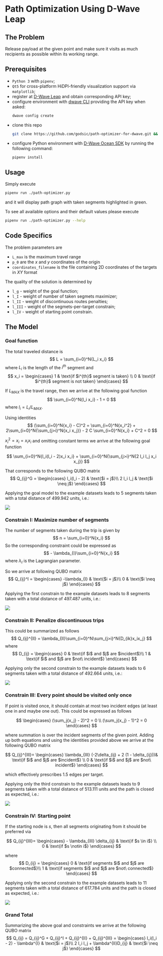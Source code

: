 # Path Optimization Using D-Wave Leap

## The Problem
Release payload at the given point and make sure it visits as much recipients as possible within its working range.

## Prerequisites
- `Python 3` with `pipenv`;
- `Qt5` for cross-platform HiDPI-friendly visualization support via `matplotlib`;
- register at [D-Wave Leap](https://cloud.dwavesys.com/leap/) and obtain corresponding API key;
- configure environment with [dwave CLI](https://docs.ocean.dwavesys.com/en/stable/docs_cli.html#cli-example-config)  providing the API key when asked:
    ```bash
    dwave config create
    ```
- clone this repo 
    ```bash
    git clone https://github.com/godsic/path-optimizer-for-dwave.git && cd path-optimizer-for-dwave
    ```
- configure Python environment with [D-Wave Ocean SDK](https://docs.ocean.dwavesys.com/en/stable/) by running the following command:
    ```bash
    pipenv install
    ```

## Usage
Simply execute 
```bash
pipenv run ./path-optimizer.py
```
and it will display path graph with taken segments highlighted in green.

To see all available options and their default values please execute
```bash
pipenv run ./path-optimizer.py --help
```

## Code Specifics
The problem parameters are

- `L_max` is the maximum travel range
- `p_0` are the $x$ and $y$ coordinates of the origin
- `coordinates_filename` is the file containing 2D coordinates of the targets in $XY$ format

The quality of the solution is determined by

- `l_g` - weight of the goal function;
- `l_I` - weight of number of taken segmets maximizer;
- `l_II` - weight of discontinuous routes penalties;
- `l_III` - weight of the segmets-per-target constrain;
- `l_IV` - weight of starting point constrain.

## The Model

### Goal function

The total traveled distance is 
$$
    L = \sum_{i=0}^N{L_i x_i}
$$
where $L_{i}$ is the length of the $i^{th}$ segment and
$$
x_i = \begin{cases}
    1 & \text{if $i^{th}$ segment is taken} \\
    0 & \text{if $i^{th}$ segment is not taken}
\end{cases}
$$

If $L_{MAX}$ is the travel range, then we arrive at the following goal function
$$
    \sum_{i=0}^N{l_i x_i} - 1 = 0
$$
where $l_i = L_i / L_{MAX}$.

Using identities
$$
    (\sum_{i=0}^N{x_i} - C)^2 = \sum_{i=0}^N{x_i^2} + 2\sum_{i=0}^N{\sum_{j>i}^N{x_i x_j}} - 2 C \sum_{i=0}^N{x_i} + C^2 = 0
$$

$x_i^2 = x_i = x_i x_i$ and omitting constant terms we arrive at the following goal function

$$
    \sum_{i=0}^N{l_i(l_i - 2)x_i x_i} + \sum_{i=0}^N{\sum_{j>i}^N{2 l_i l_j x_i x_j}} 
$$

That corresponds to the following QUBO matrix
$$
Q_{ij}^G = 
\begin{cases}
    l_i(l_i - 2) & \text{$i = j$}\\
    2 l_i l_j & \text{$i \neq j$} 
\end{cases}
$$

Applying the goal model to the example datasets leads to $5$ segments taken with a total distance of $499.942$ units, i.e.:

![](results/goal.svg)


### Constrain I: Maximize number of segments

The number of segments taken during the trip is given by
$$
    n = \sum_{i=0}^N{x_i}
$$
So the corresponding constraint could be expressed as 
$$
    - \lambda_{I}\sum_{i=0}^N{x_i}
$$
where $\lambda_{I}$ is the Lagrangian parameter. 

So we arrive at following QUBO matrix
$$
Q_{ij}^I = 
\begin{cases}
    -\lambda_{I} & \text{$i = j$}\\
    0 & \text{$i \neq j$} 
\end{cases}
$$

Applying the first constrain to the example datasets leads to $8$ segments taken with a total distance of $497.487$ units, i.e.:

![](results/goal-cI.svg)

### Constrain II: Penalize discontinuous trips

This could be summarized as follows
$$
    Q_{ij}^{II} = \lambda_{II}\sum_{i=0}^N\sum_{j>i}^N{D_{ik}x_ix_j}
$$
where
$$
D_{ij} = 
\begin{cases}
    0 & \text{if $i$ and $j$ are $incident$}\\
    1 & \text{if $i$ and $j$ are $not\ incident$} 
\end{cases}
$$

Applying only the second constrain to the example datasets leads to $6$ segments taken with a total distance of $492.664$ units, i.e.:

![](results/goal-cII.svg)

### Constrain III: Every point should be visited only once

If point is visited once, it should contain at most two incident edges (at least one in and maybe one out). This could be expressed as follows

$$
\begin{cases}
    (\sum_j{x_j} - 2)^2 = 0 \\
    (\sum_j{x_j} - 1)^2 = 0
\end{cases}
$$

where summation is over the incident segments of the given point. Adding up both equations and using the identities provided above we arrive at the following QUBO matrix

$$
    Q_{ij}^{III}=
    \begin{cases}
    \lambda_{III} (-2\delta_{ij} + 2 (1 - \delta_{ij}))& \text{if $i$ and $j$ are $incident$} \\
    0 & \text{if $i$ and $j$ are $not\ incident$} 
\end{cases}
$$

which effectively prescribes $1.5$ edges per target. 

Applying only the third constrain to the example datasets leads to $9$ segments taken with a total distance of $513.111$ units and the path is closed as expected, i.e.:

![](results/goal-cIII.svg)

### Constrain IV: Starting point

If the starting node is $s$, then all segments originating from it should be preferred via

$$
    Q_{ij}^{III}=
    \begin{cases}
    - \lambda_{III} \delta_{ij} & \text{if $s \in i$} \\
    0 & \text{if $s \notin i$} 
    \end{cases}
$$

where
$$
D_{ij} = 
\begin{cases}
    0 & \text{if segments $i$ and $j$ are $connected$}\\
    1 & \text{if segments $i$ and $j$ are $not\ connected$} 
\end{cases}
$$

Applying only the second constrain to the example datasets leads to $11$ segments taken with a total distance of $617.784$ units and the path is closed as expected, i.e.:

![](results/goal-cIV.svg)

### Grand Total

Summarizing the above goal and constraints we arrive at the following QUBO matrix
$$
Q_{ij} = Q_{ij}^G + Q_{ij}^I + Q_{ij}^{II} + Q_{ij}^{III} = 
\begin{cases}
    l_i(l_i - 2) - \lambda^{I} & \text{$i = j$}\\
    2 l_i l_j + \lambda^{II}D_{ij} & \text{$i \neq j$} 
\end{cases}
$$

